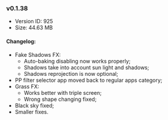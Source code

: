 ### v0.1.38

*   Version ID: 925
*   Size: 44.63 MB

#### Changelog:

*   Fake Shadows FX:
    *   Auto-baking disabling now works properly;
    *   Shadows take into account sun light and shadows;
    *   Shadows reprojection is now optional;
*   PP filter selector app moved back to regular apps category;
*   Grass FX:
    *   Works better with triple screen;
    *   Wrong shape changing fixed;
*   Black sky fixed;
*   Smaller fixes.
